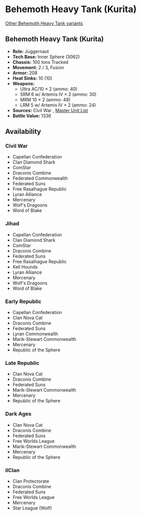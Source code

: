 # Behemoth Heavy Tank (Kurita) 

[Other Behemoth Heavy Tank variants](../behemoth_heavy_tank.md) 

## Behemoth Heavy Tank (Kurita) 

- **Role:** Juggernaut 
- **Tech Base:** Inner Sphere (3062) 
- **Chassis:** 100 tons Tracked 
- **Movement:** 2 / 3, Fusion 
- **Armor:** 208 
- **Heat Sinks:** 10 (10) 
- **Weapons:** 
  - Ultra AC/10 × 2 (ammo: 40) 
  - SRM 6 w/ Artemis IV × 2 (ammo: 30) 
  - MRM 10 × 2 (ammo: 48) 
  - LRM 5 w/ Artemis IV × 2 (ammo: 24) 
- **Sources:** Civil War , [Master Unit List](http://masterunitlist.info/Unit/Details/323) 
- **Battle Value:** 1336 

## Availability 

### Civil War 

- Capellan Confederation 
- Clan Diamond Shark 
- ComStar 
- Draconis Combine 
- Federated Commonwealth 
- Federated Suns 
- Free Rasalhague Republic 
- Lyran Alliance 
- Mercenary 
- Wolf's Dragoons 
- Word of Blake 

### Jihad 

- Capellan Confederation 
- Clan Diamond Shark 
- ComStar 
- Draconis Combine 
- Federated Suns 
- Free Rasalhague Republic 
- Kell Hounds 
- Lyran Alliance 
- Mercenary 
- Wolf's Dragoons 
- Word of Blake 

### Early Republic 

- Capellan Confederation 
- Clan Nova Cat 
- Draconis Combine 
- Federated Suns 
- Lyran Commonwealth 
- Marik-Stewart Commonwealth 
- Mercenary 
- Republic of the Sphere 

### Late Republic 

- Clan Nova Cat 
- Draconis Combine 
- Federated Suns 
- Marik-Stewart Commonwealth 
- Mercenary 
- Republic of the Sphere 

### Dark Ages 

- Clan Nova Cat 
- Draconis Combine 
- Federated Suns 
- Free Worlds League 
- Marik-Stewart Commonwealth 
- Mercenary 
- Republic of the Sphere 

### ilClan 

- Clan Protectorate 
- Draconis Combine 
- Federated Suns 
- Free Worlds League 
- Mercenary 
- Star League (Wolf) 


